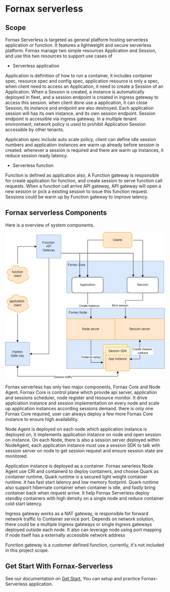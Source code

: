 # Fornax serverless

## Scope
Fornax Serverless is targeted as general platform hosting serverless application or function. It features a lightweight and secure serverless platform.
Fornax manage two simple resources Application and Session, and use this two resources to support use cases of 

* Serverless application

Application is definition of how to run a container, it includes container spec, resource spec and config spec, application resource is only a spec, when client need to access an Application, it need to create a Session of an Application. 
When a Session is created, a instance is automatically deployed in fleet, and a session endpoint is created in ingress gateway to access this session.
when client done use a application, it can close Session, its instance and endpoint are also destroyed. Each application session will has its own instance, and its own session endpoint.  Session endpoint is accessible via ingress gateway.
In a multiple tenant environment, network policy is used to prohibit Application Session accessible by other tenants.

Application spec include auto scale policy, client can define idle session numbers and application instances are warm up already before session is created. whenever a session is required and there are warm up instances, it reduce session ready latency.
* Serverless function

Function is defined as application also, A Function gateway is responsible for create application for function, and create session to serve function call requests.
When a function call arrive API gateway, API gateway will open a new session or pick a existing session to issue this function request.
Sessions could be warm up by Function gateway to improve latency.

## Fornax serverless Components 

Here is a overview of system components.

![fornax serverless overview](doc/design/pictures/architecture/fornax.jpg)

Fornax serverless has only two major components, Fornax Core and Node Agent.
Fornax Core is control plane which provide api server, application and sessions scheduler, node register and resource monitor. 
It drive applciation instance and session implementation on every node and scale up application instances according sessions demand. 
there is only one Fornax Core required, user can always deploy a few more Fornax Core instance to ensure high availability. 

Node Agent is deployed on each node which application instance is deployed on, it implements application instance on node and open session on instance.
On each Node, there is also a session server deployed within NodeAgent,
each application instance must use a session SDK to talk with session server on node to get session request and ensure session state are monitored.

Application instance is deployed as a container. Fornax sererless Node Agent use CRI and containerd to deploy containers,
and choose Quark as container runtime,
Quark runtime is a secured light weight container runtime. it has fast start latency and low memory footprint.
Quark runtime also support hibernate container when container is idle, and fastly bring container back when request arrive. 
It help Fornax Serverless deploy standby containers with high density on a single node and reduce container cold start latency.

Ingress gateway works as a NAT gateway, is responsible for forward network traffic to Container service port.
Depends on network solution, there could be a multiple Ingress gateways or single Ingress gateways deployed outside each node.
It also can leverage node using port mapping if node itself has a externally accessible network address

Function gateway is a customer defined function, currently, it's not included in this project scope.


## Get Start With Fornax-Serverless
See our documentation on [Get Start](https://github.com/CentaurusInfra/fornax-serverless/blob/main/doc/get_start.md), You can setup and practice Fornax-Serverless application.
